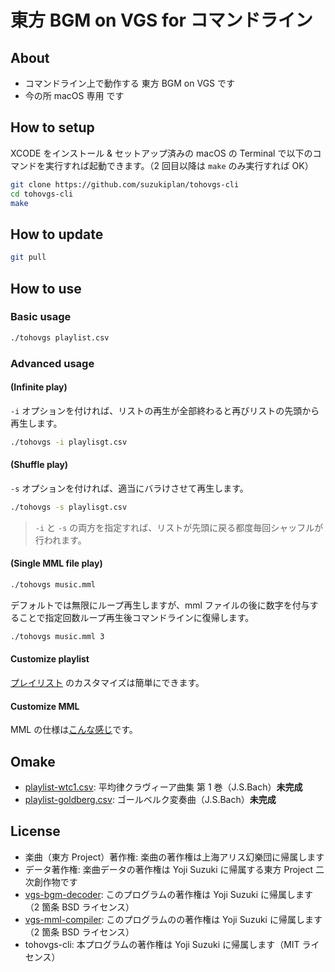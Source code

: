 # 東方 BGM on VGS for コマンドライン

## About

- コマンドライン上で動作する 東方 BGM on VGS です
- 今の所 macOS 専用 です

## How to setup

XCODE をインストール & セットアップ済みの macOS の Terminal で以下のコマンドを実行すれば起動できます。（2 回目以降は `make` のみ実行すれば OK）

```bash
git clone https://github.com/suzukiplan/tohovgs-cli
cd tohovgs-cli
make
```

## How to update

```bash
git pull
```

## How to use

### Basic usage

```bash
./tohovgs playlist.csv
```

### Advanced usage

#### (Infinite play)

`-i` オプションを付ければ、リストの再生が全部終わると再びリストの先頭から再生します。

```bash
./tohovgs -i playlisgt.csv
```

#### (Shuffle play)

`-s` オプションを付ければ、適当にバラけさせて再生します。

```bash
./tohovgs -s playlisgt.csv
```

> `-i` と `-s` の両方を指定すれば、リストが先頭に戻る都度毎回シャッフルが行われます。

#### (Single MML file play)

```bash
./tohovgs music.mml
```

デフォルトでは無限にループ再生しますが、mml ファイルの後に数字を付与することで指定回数ループ再生後コマンドラインに復帰します。

```bash
./tohovgs music.mml 3
```

#### Customize playlist

[プレイリスト](playlist.csv) のカスタマイズは簡単にできます。

#### Customize MML

MML の仕様は[こんな感じ](https://github.com/suzukiplan/vgs-mml-compiler/blob/master/MML-ja.md)です。

## Omake

- [playlist-wtc1.csv](playlist-wtc1.csv): 平均律クラヴィーア曲集 第 1 巻（J.S.Bach）**未完成**
- [playlist-goldberg.csv](playlist-goldberg.csv): ゴールベルク変奏曲（J.S.Bach）**未完成**

## License

- 楽曲（東方 Project）著作権: 楽曲の著作権は上海アリス幻樂団に帰属します
- データ著作権: 楽曲データの著作権は Yoji Suzuki に帰属する東方 Project 二次創作物です
- [vgs-bgm-decoder](https://github.com/suzukiplan/vgs-bgm-decoder): このプログラムの著作権は Yoji Suzuki に帰属します（2 箇条 BSD ライセンス）
- [vgs-mml-compiler](https://github.com/suzukiplan/vgs-mml-compiler): このプログラムのの著作権は Yoji Suzuki に帰属します（2 箇条 BSD ライセンス）
- tohovgs-cli: 本プログラムの著作権は Yoji Suzuki に帰属します（MIT ライセンス）
